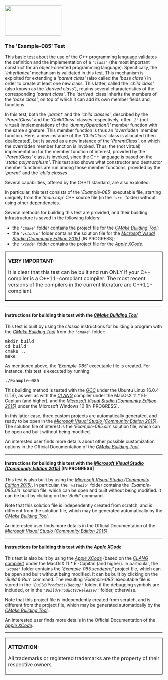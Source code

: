 <IMG src="http://davidcanino.github.io/img/logo-sun.jpg" border="0" width="180" height="97">

<H3>The 'Example-085' Test</H3>

This basic test about the use of the C++ programming language validates the definition and the implementation of a <code><i>'class'</i></code> (the most important construct for an object-oriented programming language). Specifically, the <i>'inheritance'</i> mechanism is validated in this test. This mechanism is exploited for extending a <i>'parent class'</i> (also called the <i>'base class'</i>) in order to create at least one new class. This latter, called the <i>'child class'</i> (also known as the <i>'derived class'</i>), retains several characteristics of the corresponding <i>'parent class'</i>. The <i>'derived'</i> class inherits the members of the <i>'base class'</i>, on top of which it can add its own member fields and functions.<p>In this test, both the <i>'parent'</i> and the <i>'child classes'</i>, described by the <i>'ParentClass'</i> and the <i>'ChildClass'</i> classes respectively, offer <code><i>'2'</i></code> (not virtual) implementations of the <i>'dummyOperation()'</i> member function with the same signature. This member function is thus an <i>'overridden'</i> member function. Here, a new instance of the <i>'ChildClass'</i> class is allocated (then deallocated), but is saved as a new instance of the <i>'ParentClass'</i>, on which the overridden member function is invoked. Thus, the (not virtual) implementation for the member function of interest, provided by the <i>'ParentClass'</i> class, is invoked, since the C++ language is based on the <i>'static polymorphism'</i>. This test also shows what constructor and destructor member functions are run among those member functions, provided by the <i>'parent'</i> and the <i>'child classes'</i>.<p>Several capabilities, offered by the C++11 standard, are also exploited.<p>In particular, this test consists of the <i>'Example-085'</i> executable file, starting uniquely from the <i>'main.cpp'</i> C++ source file (in the <code><i>'src'</i></code> folder) without using other dependencies.<p>Several methods for building this test are provided, and their building infrastructure is saved in the following folders:<p><ul>
<li>the <i><code>'cmake'</code></i> folder contains the project file for the <i><A href="http://cmake.org">CMake Building Tool</A></i>;</li>
<li>the <i><code>'vstudio'</code></i> folder contains the solution file for the <i><A href="http://www.visualstudio.com/">Microsoft Visual Studio (Community Edition 2015)</A></i> [IN PROGRESS];</li>
<li>the <i><code>'xcode'</code></i> folder contains the project file for the <i><A href="http://developer.apple.com/xcode/">Apple XCode</A></i>.</li></ul><p><table border=1 width=100%><tr><td><p><b>VERY IMPORTANT:</b><p>It is clear that this test can be built and run ONLY if your C++ compiler is a C++11-compliant compiler. The most recent versions of the compilers in the current literature are C++11-compliant.<p></td></tr></table><p><hr><p>

<h4>Instructions for building this test with the <i><A href="http://cmake.org">CMake Building Tool</A></i></h4>

This test is built by using the <i>classic</i> instructions for building a program with the <i><A href="http://cmake.org">CMake Building Tool</A></i> from the <i><code>'cmake'</code></i> folder:
<pre>mkdir build
cd build
cmake ..
make
</pre><p>As mentioned above, the <i>'Example-085'</i> executable file is created. For instance, this test is executed by running:<pre>./Example-085</pre><p>This building method is tested with the <A href="http://gcc.gnu.org/"><i>GCC</i></A> under the Ubuntu Linux 16.0.4 (LTS), as well as with the <A href="http://clang.llvm.org/"><i>CLANG</i></A> compiler under the MacOsX 11.* El-Capitan (and higher), and the <A href="http://www.visualstudio.com/"><i>Microsoft Visual Studio (Community Edition 2015)</i></A> under the Microsoft Windows 10 [IN PROGRESS].

In this latter case, three custom projects are automatically generated, and ready to be open in the <A href="http://www.visualstudio.com/"><i>Microsoft Visual Studio (Community Edition 2015)</i></A>. The solution file of interest is the <i>'Example-085.sln'</i> solution file, which can be open and built without being modified.<p>An interested user finds more details about other possible customization options in the Official Documentation of the <i><A href="http://cmake.org">CMake Building Tool</A></i>.<p><hr><p>

<h4>Instructions for building this test with the <i><A href="http://www.visualstudio.com/">Microsoft Visual Studio (Community Edition 2015)</A></i> [IN PROGRESS]</h4>

This test is also built by using the <A href="http://www.visualstudio.com/"><i>Microsoft Visual Studio (Community Edition 2015)</i></A>. In particular, the <i><code>'vstudio'</code></i> folder contains the <i>'Example-085.sln'</i> solution file, which can be open and built without being modified. It can be built by clicking on the <i>'Build'</i> command.

Note that this solution file is independently created from scratch, and is different from the solution file, which may be generated automatically by the <i><A href="http://cmake.org">CMake Building Tool</A></i>.<p>An interested user finds more details in the Official Documentation of the <i><A href="http://www.visualstudio.com/">Microsoft Visual Studio (Community Edition 2015)</A></i>.<p><hr><p>

<h4>Instructions for building this test with the <i><A href="http://developer.apple.com/xcode/">Apple XCode</A></i></h4>

This test is also built by using the <A href="http://developer.apple.com/xcode/"><i>Apple XCode</i></A> (based on the <A href="http://clang.llvm.org/"><i>CLANG</i> compiler</A>) under the MacOsX 11.* El-Capitan (and higher). In particular, the <i><code>'xcode'</code></i> folder contains the <i>'Example-085.xcodeproj'</i> project file, which can be open and built without being modified. It can be built by clicking on the <i>'Build & Run'</i> command. The resulting <i>'Example-085'</i> executable file is stored in the <i><code>'Build/Products/Debug/'</code></i> folder, if the debugging symbols are included, or in the <i><code>'Build/Products/Release/'</code></i> folder, otherwise.<p>

Note that this project file is independently created from scratch, and is different from the project file, which may be generated automatically by the <i><A href="http://cmake.org">CMake Building Tool</A></i>.<p>An interested user finds more details in the Official Documentation of the <A href="http://developer.apple.com/xcode/"><i>Apple XCode</i></A>.<p><hr><p><table border=1><tr><td><p><b>ATTENTION:</b><p>All trademarks or registered trademarks are the property of their respective owners.</td></tr></table>
